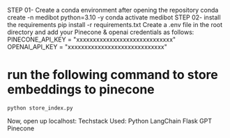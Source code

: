 STEP 01- Create a conda environment after opening the repository
  conda create -n medibot python=3.10 -y
  conda activate medibot
STEP 02- install the requirements
  pip install -r requirements.txt
Create a .env file in the root directory and add your Pinecone & openai credentials as follows:
  PINECONE_API_KEY = "xxxxxxxxxxxxxxxxxxxxxxxxxxxxx"
  OPENAI_API_KEY = "xxxxxxxxxxxxxxxxxxxxxxxxxxxxx"
# run the following command to store embeddings to pinecone
    python store_index.py 
Now,
  open up localhost:
Techstack Used:
Python
LangChain
Flask
GPT
Pinecone
